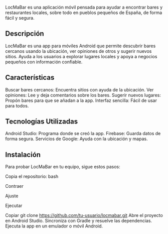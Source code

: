 LocMaBar es una aplicación móvil pensada para ayudar a encontrar bares y restaurantes locales, sobre todo en pueblos pequeños de España, de forma fácil y segura.

## Descripción
LocMaBar es una app para móviles Android que permite descubrir bares cercanos usando la ubicación, ver opiniones de otros y sugerir nuevos sitios. Ayuda a los usuarios a explorar lugares locales y apoya a negocios pequeños con información confiable.

## Características
Buscar bares cercanos: Encuentra sitios con ayuda de la ubicación.
Ver opiniones: Lee y deja comentarios sobre los bares.
Sugerir nuevos lugares: Propón bares para que se añadan a la app.
Interfaz sencilla: Fácil de usar para todos.
## Tecnologías Utilizadas
Android Studio: Programa donde se creó la app.
Firebase: Guarda datos de forma segura.
Servicios de Google: Ayuda con la ubicación y mapas.
## Instalación
Para probar LocMaBar en tu equipo, sigue estos pasos:

Copia el repositorio:
bash

Contraer

Ajuste

Ejecutar

Copiar
git clone https://github.com/tu-usuario/locmabar.git
Abre el proyecto en Android Studio.
Sincroniza con Gradle y resuelve las dependencias.
Ejecuta la app en un emulador o móvil Android.
